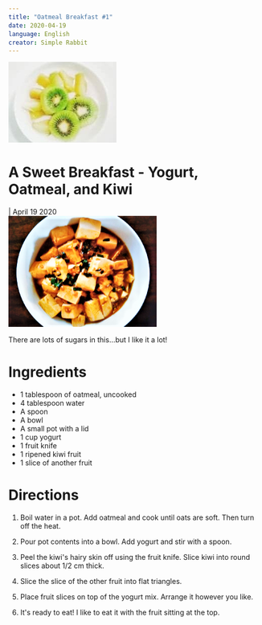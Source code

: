```yaml
---
title: "Oatmeal Breakfast #1"
date: 2020-04-19
language: English
creator: Simple Rabbit
---
```


<link rel="stylesheet" type="text/css" media="all" href="post-index.css" />

<div class ="postBanner">
  <img src="/../../../images/posts/breakfast1.jpg" alt="Kiwi and Oatmeal with Yogurt">
  <div class ="postTitle">
     <h1>A Sweet Breakfast - Yogurt, Oatmeal, and Kiwi</h1>
     <h0> | April 19 2020</h0>
  </div>
</div>
               
<div class="rabbitComment">
  <img src="/../../../images/_posts/tofu_1.png" alt="Tofu">
  <p>There are lots of sugars in this...but I like it a lot!</p>
</div>

# Ingredients
* 1 tablespoon of oatmeal, uncooked
* 4 tablespoon water
* A spoon
* A bowl
* A small pot with a lid
* 1 cup yogurt
* 1 fruit knife
* 1 ripened kiwi fruit
* 1 slice of another fruit

# Directions
1. Boil water in a pot. Add oatmeal and cook until oats are soft. Then turn off the heat.

2. Pour pot contents into a bowl. Add yogurt and stir with a spoon.

3. Peel the kiwi's hairy skin off using the fruit knife. Slice kiwi into round slices about 1/2 cm thick.

4. Slice the slice of the other fruit into flat triangles.

5. Place fruit slices on top of the yogurt mix. Arrange it however you like.

6. It's ready to eat! I like to eat it with the fruit sitting at the top.
